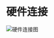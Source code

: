 # 硬件连接


![硬件连接图](https://raw.githubusercontent.com/udreams/ControllerDoc/master/PyControl/Hardware%20Connection.jpg)
